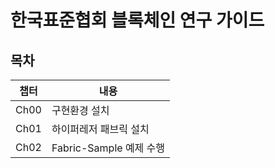 # 한국표준협회 블록체인 연구 가이드
## 목차
| 챕터 | 내용          |
| ---- | ------------- |
| Ch00  | 구현환경 설치 |
| Ch01  | 하이퍼레저 패브릭 설치 |
| Ch02  | Fabric-Sample 예제 수행 |
